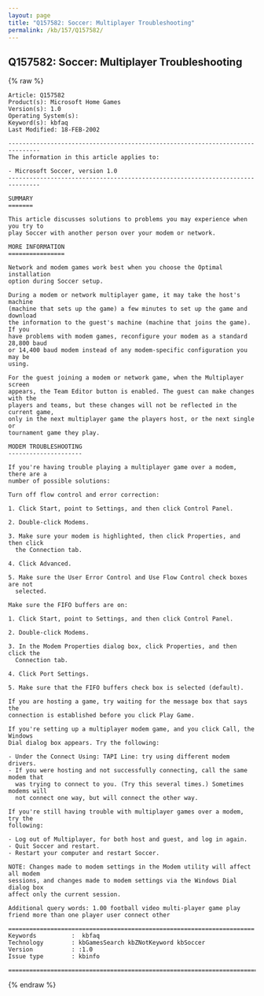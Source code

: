 ```yaml
---
layout: page
title: "Q157582: Soccer: Multiplayer Troubleshooting"
permalink: /kb/157/Q157582/
---
```


## Q157582: Soccer: Multiplayer Troubleshooting

{% raw %}

	Article: Q157582
	Product(s): Microsoft Home Games
	Version(s): 1.0
	Operating System(s): 
	Keyword(s): kbfaq
	Last Modified: 18-FEB-2002
	
	-------------------------------------------------------------------------------
	The information in this article applies to:
	
	- Microsoft Soccer, version 1.0 
	-------------------------------------------------------------------------------
	
	SUMMARY
	=======
	
	This article discusses solutions to problems you may experience when you try to
	play Soccer with another person over your modem or network.
	
	MORE INFORMATION
	================
	
	Network and modem games work best when you choose the Optimal installation
	option during Soccer setup.
	
	During a modem or network multiplayer game, it may take the host's machine
	(machine that sets up the game) a few minutes to set up the game and download
	the information to the guest's machine (machine that joins the game). If you
	have problems with modem games, reconfigure your modem as a standard 28,800 baud
	or 14,400 baud modem instead of any modem-specific configuration you may be
	using.
	
	For the guest joining a modem or network game, when the Multiplayer screen
	appears, the Team Editor button is enabled. The guest can make changes with the
	players and teams, but these changes will not be reflected in the current game,
	only in the next multiplayer game the players host, or the next single or
	tournament game they play.
	
	MODEM TROUBLESHOOTING
	---------------------
	
	If you're having trouble playing a multiplayer game over a modem, there are a
	number of possible solutions:
	
	Turn off flow control and error correction:
	
	1. Click Start, point to Settings, and then click Control Panel.
	
	2. Double-click Modems.
	
	3. Make sure your modem is highlighted, then click Properties, and then click
	  the Connection tab.
	
	4. Click Advanced.
	
	5. Make sure the User Error Control and Use Flow Control check boxes are not
	  selected.
	
	Make sure the FIFO buffers are on:
	
	1. Click Start, point to Settings, and then click Control Panel.
	
	2. Double-click Modems.
	
	3. In the Modem Properties dialog box, click Properties, and then click the
	  Connection tab.
	
	4. Click Port Settings.
	
	5. Make sure that the FIFO buffers check box is selected (default).
	
	If you are hosting a game, try waiting for the message box that says the
	connection is established before you click Play Game.
	
	If you're setting up a multiplayer modem game, and you click Call, the Windows
	Dial dialog box appears. Try the following:
	
	- Under the Connect Using: TAPI Line: try using different modem drivers.
	- If you were hosting and not successfully connecting, call the same modem that
	  was trying to connect to you. (Try this several times.) Sometimes modems will
	  not connect one way, but will connect the other way.
	
	If you're still having trouble with multiplayer games over a modem, try the
	following:
	
	- Log out of Multiplayer, for both host and guest, and log in again.
	- Quit Soccer and restart.
	- Restart your computer and restart Soccer.
	
	NOTE: Changes made to modem settings in the Modem utility will affect all modem
	sessions, and changes made to modem settings via the Windows Dial dialog box
	affect only the current session.
	
	Additional query words: 1.00 football video multi-player game play friend more than one player user connect other
	
	======================================================================
	Keywords          :  kbfaq
	Technology        : kbGamesSearch kbZNotKeyword kbSoccer
	Version           : :1.0
	Issue type        : kbinfo
	
	=============================================================================
	

{% endraw %}
